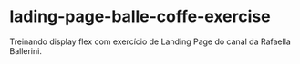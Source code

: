 # lading-page-balle-coffe-exercise
Treinando display flex com exercício de Landing Page do canal da Rafaella Ballerini.
